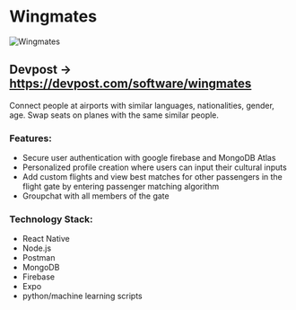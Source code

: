 # Wingmates

![Wingmates](https://d112y698adiu2z.cloudfront.net/photos/production/software_thumbnail_photos/002/740/021/datas/medium.png)

## Devpost -> https://devpost.com/software/wingmates

Connect people at airports with similar languages, nationalities, gender, age. 
Swap seats on planes with the same similar people. 

### Features: 

- Secure user authentication with google firebase and MongoDB Atlas
- Personalized profile creation where users can input their cultural inputs
- Add custom flights and view best matches for other passengers in the flight gate by entering passenger matching algorithm
- Groupchat with all members of the gate

### Technology Stack:

- React Native
- Node.js
- Postman
- MongoDB
- Firebase
- Expo
- python/machine learning scripts 


